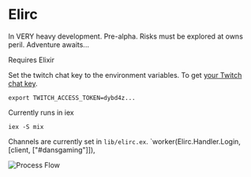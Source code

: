 Elirc
=====

In VERY heavy development. Pre-alpha. Risks must be explored at owns peril. Adventure awaits...

Requires Elixir 



Set the twitch chat key to the environment variables. To get [your Twitch chat key](http://twitchapps.com/tmi/).

	export TWITCH_ACCESS_TOKEN=dybd4z...

Currently runs in iex

	iex -S mix


Channels are currently set in `lib/elirc.ex`. `worker(Elirc.Handler.Login, [client, ["#dansgaming"]]),


![Process Flow](https://raw.githubusercontent.com/rockerBOO/elirc_twitch/master/flow.png)